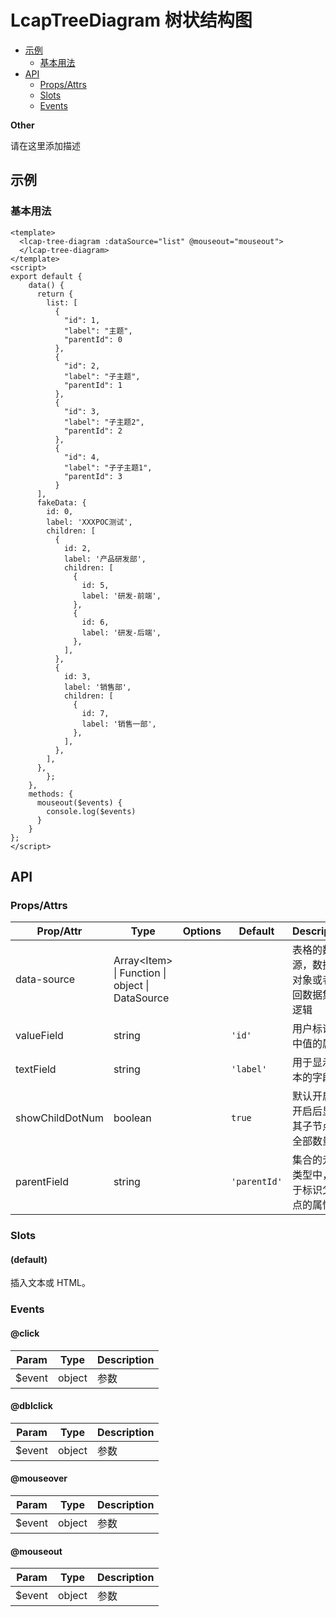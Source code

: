 <!-- 该 README.md 根据 api.yaml 和 docs/*.md 自动生成，为了方便在 GitHub 和 NPM 上查阅。如需修改，请查看源文件 -->

# LcapTreeDiagram 树状结构图

- [示例](#示例)
    - [基本用法](#基本用法)
- [API]()
    - [Props/Attrs](#propsattrs)
    - [Slots](#slots)
    - [Events](#events)

**Other**

请在这里添加描述

## 示例
### 基本用法

``` vue
<template>
  <lcap-tree-diagram :dataSource="list" @mouseout="mouseout"> 
  </lcap-tree-diagram>
</template>
<script>
export default {
    data() {
      return {
        list: [
          {
            "id": 1,
            "label": "主题",
            "parentId": 0
          },
          {
            "id": 2,
            "label": "子主题",
            "parentId": 1
          },
          {
            "id": 3,
            "label": "子主题2",
            "parentId": 2
          },
          {
            "id": 4,
            "label": "子子主题1",
            "parentId": 3
          }
      ],
      fakeData: {
        id: 0,
        label: 'XXXPOC测试',
        children: [
          {
            id: 2,
            label: '产品研发部',
            children: [
              {
                id: 5,
                label: '研发-前端',
              },
              {
                id: 6,
                label: '研发-后端',
              },
            ],
          },
          {
            id: 3,
            label: '销售部',
            children: [
              {
                id: 7,
                label: '销售一部',
              },
            ],
          },
        ],
      },
        };
    },
    methods: {
      mouseout($events) {
        console.log($events)
      }
    }
};
</script>
```


## API
### Props/Attrs

| Prop/Attr | Type | Options | Default | Description |
| --------- | ---- | ------- | ------- | ----------- |
| data-source | Array\<Item\> \| Function \| object \| DataSource |  |  | 表格的数据源，数据集对象或者返回数据集的逻辑 |
| valueField | string |  | `'id'` | 用户标识选中值的属性 |
| textField | string |  | `'label'` | 用于显示文本的字段名 |
| showChildDotNum | boolean |  | `true` | 默认开启；开启后显示其子节点的全部数量 |
| parentField | string |  | `'parentId'` | 集合的元素类型中，用于标识父节点的属性 |

### Slots

#### (default)

插入文本或 HTML。

### Events

#### @click



| Param | Type | Description |
| ----- | ---- | ----------- |
| $event | object | 参数 |

#### @dblclick



| Param | Type | Description |
| ----- | ---- | ----------- |
| $event | object | 参数 |

#### @mouseover



| Param | Type | Description |
| ----- | ---- | ----------- |
| $event | object | 参数 |

#### @mouseout



| Param | Type | Description |
| ----- | ---- | ----------- |
| $event | object | 参数 |

